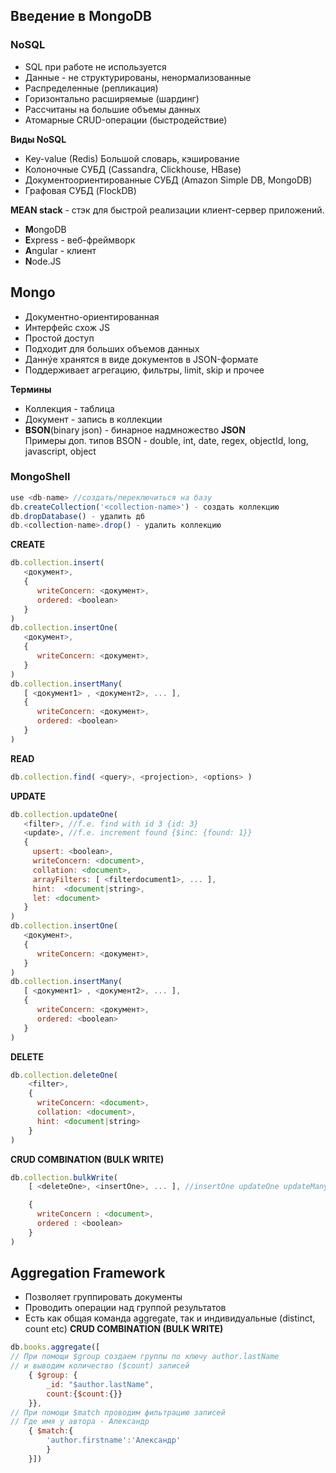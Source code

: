 

## Введение в MongoDB

### NoSQL

 - SQL при работе не используется
 - Данные - не структурированы, ненормализованные
 - Распределенные (репликация)
 - Горизонтально расширяемые (шардинг)
 - Рассчитаны на большие объемы данных
 - Атомарные CRUD-операции (быстродействие)
 
 **Виды NoSQL**
 
 - Key-value (Redis) Большой словарь, кэширование
 - Колоночные СУБД (Cassandra, Clickhouse, HBase)
 - Документоориентированные СУБД (Amazon Simple DB, MongoDB)
 - Графовая СУБД (FlockDB)

 **MEAN stack** - стэк для быстрой реализации клиент-сервер приложений.
 
 - **M**ongoDB
 - **E**xpress - веб-фреймворк
 - **A**ngular - клиент
 - **N**ode.JS

## Mongo

- Документно-ориентированная
- Интерфейс схож JS 
- Простой доступ 
- Подходит для больших объемов данных 
- Даннýе хранятся в виде документов в JSON-формате 
- Поддерживает агрегацию, фильтры, limit, skip и прочее

**Термины**

- Коллекция - таблица
- Документ - запись в коллекции
- **BSON**(binary json) - бинарное надмножество **JSON**  
Примеры доп. типов BSON - double, int, date, regex, objectId, long, javascript, object

### MongoShell

```javascript
use <db-name> //создать/переключиться на базу
db.createCollection('<collection-name>') - создать коллекцию
db.dropDatabase() - удалить дб
db.<collection-name>.drop() - удалить коллекцию
```

**CREATE**
```javascript
db.collection.insert(
   <документ>,
   {
      writeConcern: <документ>,
      ordered: <boolean>
   }
)
db.collection.insertOne(
   <документ>,
   {
      writeConcern: <документ>,
   }
)
db.collection.insertMany(
   [ <документ1> , <документ2>, ... ],
   {
      writeConcern: <документ>,
      ordered: <boolean>
   }
)
```
**READ**
```javascript
db.collection.find( <query>, <projection>, <options> )
```
**UPDATE**
```javascript
db.collection.updateOne(
   <filter>, //f.e. find with id 3 {id: 3}
   <update>, //f.e. increment found {$inc: {found: 1}}
   {
     upsert: <boolean>,
     writeConcern: <document>,
     collation: <document>,
     arrayFilters: [ <filterdocument1>, ... ],
     hint:  <document|string>,
     let: <document>
   }
)
db.collection.insertOne(
   <документ>,
   {
      writeConcern: <документ>,
   }
)
db.collection.insertMany(
   [ <документ1> , <документ2>, ... ],
   {
      writeConcern: <документ>,
      ordered: <boolean>
   }
)
```
**DELETE**
```javascript
db.collection.deleteOne(
    <filter>,
    {
      writeConcern: <document>,
      collation: <document>,
      hint: <document|string>
    }
)
```
**CRUD COMBINATION (BULK WRITE)**
```javascript
db.collection.bulkWrite(
    [ <deleteOne>, <insertOne>, ... ], //insertOne updateOne updateMany deleteOne deleteMany replaceOne

    {
      writeConcern : <document>,
      ordered : <boolean>
    }
)
```

## Aggregation Framework
- Позволяет группировать документы 
- Проводить операции над группой результатов 
- Есть как общая команда aggregate, так и индивидуальные (distinct, count etc)
**CRUD COMBINATION (BULK WRITE)**
```javascript
db.books.aggregate([ 
// При помощи $group создаем группы по ключу author.lastName 
// и выводим количество ($count) записей 
	{ $group: { 
		_id: "$author.lastName", 
		count:{$count:{}}
	}},
// При помощи $match проводим фильтрацию записей
// Где имя у автора - Александр 
	{ $match:{ 
		'author.firstname':'Александр' 
		} 
	}])
```